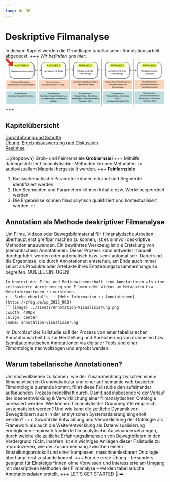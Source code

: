 ```yaml
---
lang: de-DE
---
```

# Deskriptive Filmanalyse
In diesem Kapitel werden die Grundlagen tabellarischer Annotationsarbeit abgedeckt.
+++
*Wir befinden uns hier:*
![Aufgabe 1](../assets/Aufgabenstruktur-01.png)
+++
## Kapitelübersicht

[Durchführung und Schritte](Aufgabe_A_UK-2) <br>
[Übung, Ergebnisauswertung und Diskussion](Aufgabe_A_UK-3) <br>
[Resümee](Aufgabe_A_UK-4)

:::{dropdown} Grob- und Feinlernziele
**Groblernziel**
+++
Mithilfe datengestützter filmanalytischer Methoden können Metadaten zu audiovisuellem Material hergestellt werden.
+++
**Feinlernziele**
1. Basisschematische Parameter können erkannt und Segmente identifiziert werden.
2. Den Segmenten und Parametern können Inhalte bzw. Werte beigeordnet werden.
3. Die Ergebnisse können filmanalytisch qualifiziert und kontextualisiert werden.
:::



## Annotation als Methode deskriptiver Filmanalyse
Um Filme, Videos oder Bewegtbildmaterial für filmanalytische Arbeiten überhaupt erst greifbar machen zu können, ist es sinnvoll deskriptive Methoden anzuwenden. Ein bewährtes Werkzeug ist die Erstellung von (semantischen) Annotationen. Dieser Prozess kann entweder manuell durchgeführt werden oder automatisch bzw. semi-automatisch. Dabei sind die Ergebnisse, die durch Annotationen entstehen, am Ende auch immer selbst als Produkte oder Artefakte ihres Entstehungszusammenhangs zu begreifen. QUELLE EINFÜGEN
```{note}
Im Kontext der Film- und Medienwissenschaft sind Annotationen als eine zeitbasierte Anreicherung von Filmen oder Videos um Metadaten bzw. Metainformationen zu verstehen.
> __Siehe ebenfalls__: [Mehr Information zu Annotationen](https://zfdg.de/wp_2023_002)
```{image} ../assets/Annotation-Visualisierung.png
:width: 400px
:align: center
:name: annotation-visualisierung
```

Im Durchlauf der Fallstudie soll der Prozess von einer tabellarischen Annotationsarbeit bis zur Herstellung und Anreicherung von manuellen bzw. (semi)automatischen Annotationen via digitaler Tools und einer Filmontologie nachvollzogen und erprobt werden. 
## Warum tabellarische Annotationen?
Um nachvollziehen zu können, wie der Zusammenhang zwischen einem filmanalytischen Grundvokabular und einer auf semantic web basierten Filmontologie zustande kommt, führt diese Fallstudie den aufeinander aufbauenden Prozess modellhaft durch. Damit soll insbesondere der Verlauf der Ideenentwicklung & Verwirklichung einer filmanalytischen Ontologie adressiert werden: Wie können filmanalytische Grundbegriffe empirisch systematisiert werden? Und wie kann die zeitliche Dynamik von Bewegtbildern auch in der analytischen Systematisierung eingeholt werden? 
+++
Sowohl die Entwicklung und Verwirklichung der Ontologie als Framework als auch die Weiterentwicklung als Datenvisualisierung ermöglichen empirisch fundierte filmanalytische Auseinandersetzungen, durch welche die zeitliche Erfahrungsdimension von Bewegtbildern in den Vordergrund rückt. Insofern ist ein wichtiges Anliegen dieser Fallstudie zu reproduzieren, wie der Zusammenhang zwischen einem Einstellungsprotokoll und einer komplexen, maschinenlesbaren Ontologie überhaupt erst zustande kommt. 
+++
Für die erste Übung – besonders geeignet für Einsteiger*innen ohne Vorwissen und Interessierte am Umgang mit deskriptiven Methoden der Filmanalyse –  werden tabellarische Annotationsdaten erstellt.
+++
LET'S GET STARTED 🚀 ➡️
